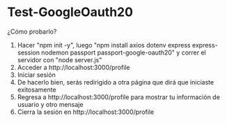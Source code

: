 # Test-GoogleOauth20

¿Cómo probarlo?

1. Hacer "npm init -y", luego "npm install axios dotenv express express-session nodemon passport passport-google-oauth20" y correr el servidor con "node server.js"
2. Acceder a http://localhost:3000/profile
3. Iniciar sesión
4. De hacerlo bien, serás redirigido a otra página que dirá que iniciaste exitosamente
5. Regresa a http://localhost:3000/profile para mostrar tu información de usuario y otro mensaje
6. Cierra la sesión en http://localhost:3000/profile
